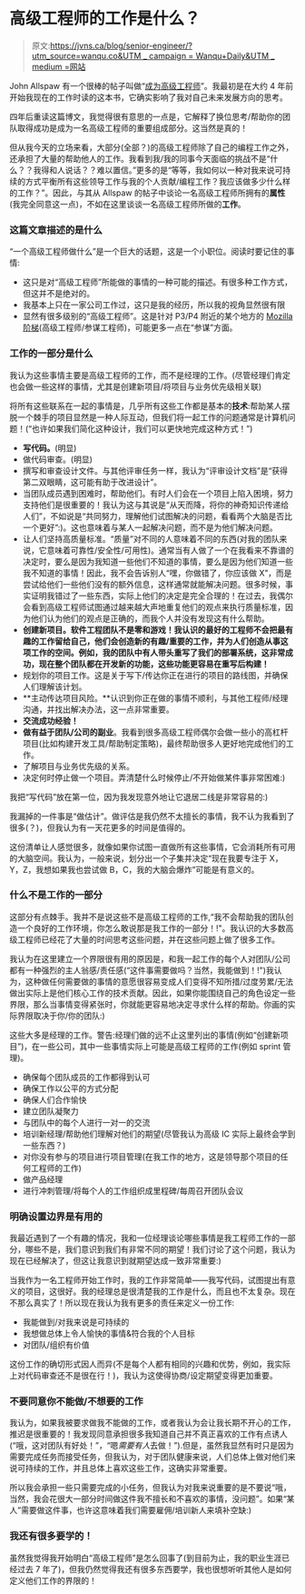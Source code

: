 # 高级工程师的工作是什么？

> 原文:[https://jvns.ca/blog/senior-engineer/?utm_source=wanqu.co&UTM _ campaign = Wanqu+Daily&UTM _ medium =网站](https://jvns.ca/blog/senior-engineer/?utm_source=wanqu.co&utm_campaign=Wanqu+Daily&utm_medium=website)

John Allspaw 有一个很棒的帖子叫做“[成为高级工程师](https://www.kitchensoap.com/2012/10/25/on-being-a-senior-engineer/)”。我最初是在大约 4 年前开始我现在的工作时读的这本书，它确实影响了我对自己未来发展方向的思考。

四年后重读这篇博文，我觉得很有意思的一点是，它解释了换位思考/帮助你的团队取得成功是成为一名高级工程师的重要组成部分。这当然是真的！

但从我今天的立场来看，大部分(全部？)的高级工程师除了自己的编程工作之外，还承担了大量的帮助他人的工作。我看到我/我的同事今天面临的挑战不是“什么？？我得和人说话？？难以置信。”更多的是“等等，我如何以一种对我来说可持续的方式平衡所有这些领导工作与我的个人贡献/编程工作？我应该做多少什么样的工作？”。因此，与其从 Allspaw 的帖子中谈论一名高级工程师所拥有的**属性**(我完全同意这一点)，不如在这里谈谈一名高级工程师所做的**工作**。

### 这篇文章描述的是什么

“一个高级工程师做什么”是一个巨大的话题，这是一个小职位。阅读时要记住的事情:

*   这只是对“高级工程师”所能做的事情的一种可能的描述。有很多种工作方式，但这并不是绝对的。
*   我基本上只在一家公司工作过，这只是我的经历，所以我的视角显然很有限
*   显然有很多级别的“高级工程师”。这是针对 P3/P4 附近的某个地方的 [Mozilla 阶梯](https://twitter.com/Gankro/status/1046438955439271936)(高级工程师/参谋工程师)，可能更多一点在“参谋”方面。

### 工作的一部分是什么

我认为这些事情主要是高级工程师的工作，而不是经理的工作。(尽管经理们肯定也会做一些这样的事情，尤其是创建新项目/将项目与业务优先级相关联)

将所有这些联系在一起的事情是，几乎所有这些工作都是基本的**技术**:帮助某人摆脱一个棘手的项目显然是一种人际互动，但我们将一起工作的问题通常是计算机问题！(“也许如果我们简化这种设计，我们可以更快地完成这种方式！”)

*   **写代码。**(明显)
*   做代码审查。(明显)
*   撰写和审查设计文件。与其他评审任务一样，我认为“评审设计文档”是“获得第二双眼睛，这可能有助于改进设计”。
*   当团队成员遇到困难时，帮助他们。有时人们会在一个项目上陷入困境，努力支持他们是很重要的！我认为这与其说是“从天而降，将你的神奇知识传递给人们”，不如说是“共同努力，理解他们试图解决的问题，看看两个大脑是否比一个更好”:)。这也意味着与某人一起解决问题，而不是为他们解决问题。
*   让人们坚持高质量标准。“质量”对不同的人意味着不同的东西(对我的团队来说，它意味着可靠性/安全性/可用性)。通常当有人做了一个在我看来不靠谱的决定时，要么是因为我知道一些他们不知道的事情，要么是因为他们知道一些我不知道的事情！因此，我不会告诉别人“嘿，你做错了，你应该做 X”，而是尝试给他们一些他们没有的额外信息，这样通常就能解决问题。很多时候，事实证明我错过了一些东西，实际上他们的决定是完全合理的！在过去，我偶尔会看到高级工程师试图通过越来越大声地重复他们的观点来执行质量标准，因为他们认为他们的观点是正确的，而我个人并没有发现这有什么帮助。
*   **创建新项目。软件工程团队不是零和游戏！我认识的最好的工程师不会把最有趣的工作留给自己，他们会创造新的有趣/重要的工作，并为人们创造从事这项工作的空间。例如，我的团队中有人带头重写了我们的部署系统，这非常成功，现在整个团队都在开发新的功能，这些功能更容易在重写后构建！**
*   规划你的项目工作。这是关于写下/传达你正在进行的项目的路线图，并确保人们理解该计划。
*   **主动传达项目风险。**认识到你正在做的事情不顺利，与其他工程师/经理沟通，并找出解决办法，这一点非常重要。
*   **交流成功经验！**
*   **做有益于团队/公司的副业**。我看到很多高级工程师偶尔会做一些小的高杠杆项目(比如构建开发工具/帮助制定策略)，最终帮助很多人更好地完成他们的工作。
*   了解项目与业务优先级的关系。
*   决定何时停止做一个项目。弄清楚什么时候停止/不开始做某件事非常困难:)

我把“写代码”放在第一位，因为我发现意外地让它退居二线是非常容易的:)

我漏掉的一件事是“做估计”。做评估是我仍然不太擅长的事情，我不认为我看到了很多(？)，但我认为有一天花更多的时间是值得的。

这份清单让人感觉很多，就像如果你试图一直做所有这些事情，它会消耗所有可用的大脑空间。我认为，一般来说，划分出一个子集并决定“现在我要专注于 X，Y，Z，我想如果我也尝试做 B，C，我的大脑会爆炸”可能是有意义的。

### 什么不是工作的一部分

这部分有点棘手。我并不是说这些不是高级工程师的工作,“我不会帮助我的团队创造一个良好的工作环境，你怎么敢说那是我工作的一部分！!"。我认识的大多数高级工程师已经花了大量的时间思考这些问题，并在这些问题上做了很多工作。

我认为在这里建立一个界限很有用的原因是，和我一起工作的每个人对团队/公司都有一种强烈的主人翁感/责任感(“这件事需要做吗？当然，我能做到！!")我认为，这种做任何需要做的事情的意愿很容易变成人们变得不知所措/过度劳累/无法做出实际上是他们核心工作的技术贡献。因此，如果你能围绕自己的角色设定一些界限，那么当事情变得紧张时，你就能更容易地决定寻求什么样的帮助。你画的实际界限取决于你/你的团队:)

这些大多是经理的工作。警告:经理们做的远不止这里列出的事情(例如“创建新项目”)，在一些公司，其中一些事情实际上可能是高级工程师的工作(例如 sprint 管理)。

*   确保每个团队成员的工作都得到认可
*   确保工作以公平的方式分配
*   确保人们合作愉快
*   建立团队凝聚力
*   与团队中的每个人进行一对一的交流
*   培训新经理/帮助他们理解对他们的期望(尽管我认为高级 IC 实际上最终会学到一些东西？)
*   对你没有参与的项目进行项目管理(在我工作的地方，这是领导那个项目的任何工程师的工作)
*   做产品经理
*   进行冲刺管理/将每个人的工作组织成里程碑/每周召开团队会议

### 明确设置边界是有用的

我最近遇到了一个有趣的情况，我和一位经理谈论哪些事情是我工程师工作的一部分，哪些不是，我们意识到我们有非常不同的期望！我们讨论了这个问题，我认为现在已经解决了，但这让我意识到就期望达成一致非常重要:)

当我作为一名工程师开始工作时，我的工作非常简单——我写代码，试图提出有意义的项目，这很好。我的经理总是很清楚我的工作是什么，而且也不太复杂。现在不那么真实了！所以现在我认为我有更多的责任来定义一份工作:

*   我能做到/对我来说是可持续的
*   我想做总体上令人愉快的事情&符合我的个人目标
*   对团队/组织有价值

这份工作的确切形式因人而异(不是每个人都有相同的兴趣和优势，例如，我实际上对代码审查还不是很在行！)，我认为这使得协商/设定期望变得更加重要。

### 不要同意你不能做/不想要的工作

我认为，如果我被要求做我不能做的工作，或者我认为会让我长期不开心的工作，推迟是很重要的！我发现同意承担很多我知道自己并不真正喜欢的工作有点诱人(“哦，这对团队有好处！”，“嗯*需要有人*去做！”).但是，虽然我显然有时只是因为需要完成任务而接受任务，但我认为，对于团队健康来说，人们总体上做对他们来说可持续的工作，并且总体上喜欢这些工作，这确实非常重要。

所以我会承担一些只需要完成的小任务，但我认为对我来说重要的是不要说“哦，当然，我会花很大一部分时间做这件我不擅长和不喜欢的事情，没问题”。如果“某人”需要做这件事，也许这意味着我们需要雇佣/培训新人来填补空缺:)

### 我还有很多要学的！

虽然我觉得我开始明白“高级工程师”是怎么回事了(到目前为止，我的职业生涯已经过去 7 年了)，但我仍然觉得我还有很多东西要学，我也很想听听其他人是如何定义他们工作的界限的！